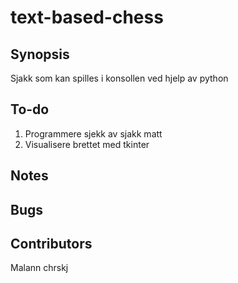 # text-based-chess

## Synopsis

Sjakk som kan spilles i konsollen ved hjelp av python

## To-do

1. Programmere sjekk av sjakk matt
2. Visualisere brettet med tkinter

## Notes

## Bugs

## Contributors

Malann
chrskj
